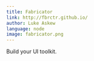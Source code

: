 ```yaml
---
title: Fabricator
link: http://fbrctr.github.io/
author: Luke Askew
language: node
image: fabricator.png
---
```


Build your UI toolkit.
